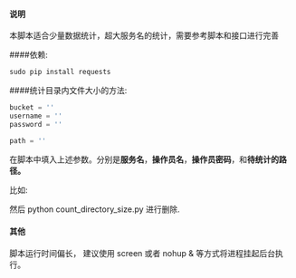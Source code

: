 #### 说明

本脚本适合少量数据统计，超大服务名的统计，需要参考脚本和接口进行完善

####依赖:

```python
sudo pip install requests
```

####统计目录内文件大小的方法:

```python
bucket = ''
username = ''
password = ''

path = ''
```

在脚本中填入上述参数。分别是**服务名**，**操作员名**，**操作员密码**，和**待统计的路径。**

比如:

然后 python count_directory_size.py 进行删除.

#### 其他

脚本运行时间偏长， 建议使用 screen 或者 nohup & 等方式将进程挂起后台执行。



